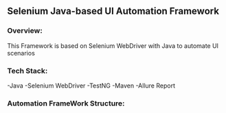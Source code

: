 ## Selenium Java-based UI Automation Framework

### Overview:
This Framework is based on Selenium WebDriver with Java to automate UI scenarios

### Tech Stack:
-Java
-Selenium WebDriver
-TestNG
-Maven
-Allure Report

### Automation FrameWork Structure: